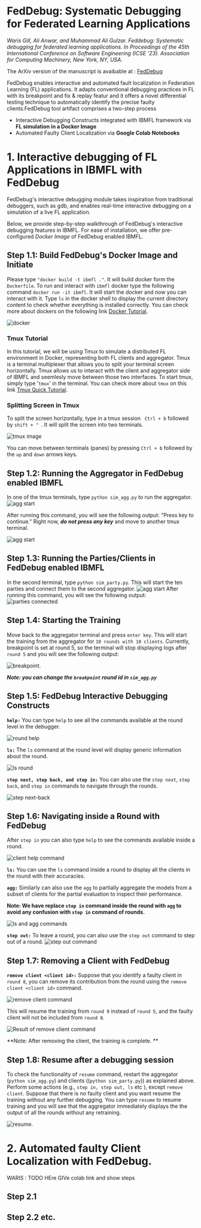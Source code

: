 # FedDebug: Systematic Debugging for Federated Learning Applications

*Waris Gill, Ali Anwar, and Muhammad Ali Gulzar. Feddebug: Systematic debugging for federated learning applications. In Proceedings of the 45th International Conference on Software Engineering (ICSE '23). Association for Computing Machinery, New York, NY, USA.*

The ArXiv version of the manuscript is avaibable at : [FedDebug](https://arxiv.org/abs/2301.03553)

FedDebug enables interactive and automated fault localization in Federation Learning (FL) applications. It adapts conventional debugging practices in FL with its breakpoint and fix & replay featur and it offers a novel differential testing technique to automatically identify the precise faulty clients.FedDebug tool artifact comprises a two-step process
  - Interactive Debugging Constructs integrated with IBMFL framework via **FL simulation in a Docker Image**  
  - Automated Faulty Client Localization  via **Google Colab Notebooks**


# 1. Interactive debugging of FL Applications in IBMFL with FedDebug
FedDebug's interactive debugging module takes inspiration from traditional debuggers, such as gdb, and enables real-time interactive debugging on a simulation of a live FL application. 

Below, we provide step-by-step walkthrough of FedDebug's interactive debugging features in IBMFL. For ease of installation, we offer pre-configured *Docker Image* of FedDebug enabled IBMFL.  

## Step 1.1: Build FedDebug's Docker Image and Initiate
Please type `"docker build -t ibmfl ."`.  It will build docker form the `Dockerfile`. To run and interact with `ibmfl` docker type the following command `docker run -it ibmfl`. It will start the docker and now you can interact with it. Type `ls` in the docker shell to display the current directory content to check whether everything is installed correctly.  You can check more about dockers on the following link [Docker Tutorial](https://docs.docker.com/get-started/).

![docker](../figures/docker.png)



### Tmux Tutorial
In this tutorial, we will be using Tmux to simulate a distributed FL environment in Docker, representing both FL clients and aggregator. Tmux is a terminal multiplexer that allows you to split your terminal screen horizontally. Tmux allows us to interact with the client and aggregator side of IBMFL and seemlesly move between those two interfaces. To start tmux, simply type '`tmux`' in the terminal. You can check more about `tmux` on this link [Tmux Quick Tutorial](https://www.hamvocke.com/blog/a-quick-and-easy-guide-to-tmux/).
  
### Splitting Screen in Tmux
To split the screen horizontally, type in a tmux session ` Ctrl + b` followed by `shift + " `. It will split the screen into two terminals. 

![tmux image](../figures/tmux1.png)
 
You can move between terminals (panes) by pressing `Ctrl + b` followed by the `up` and `down` arrows keys. 

  
## Step 1.2: Running the Aggregator in FedDebug enabled IBMFL
In one of the tmux terminals, type `python sim_agg.py` to run the aggregator.
![agg start](../figures/python_sim_agg_py.png)

After running this command, you will see the following output: "Press key to continue." Right now, ***do not press any key*** and move to another tmux terminal.

![agg start](../figures/agg_start_output.png)

  
## Step 1.3: Running the Parties/Clients in FedDebug enabled IBMFL
In the second terminal, type `python sim_party.py`. This will start the ten parties and connect them to the second aggregator.
![agg start](../figures/python_sim_party.png)
After running this command, you will see the following output:
![parties connected](../figures/parties_connected.png)

## Step 1.4: Starting the Training
Move back to the aggregator terminal and press `enter key`. This will start the training from the aggregator for `10 rounds with 10 clients`.  Currently, breakpoint is set at round 5, so the terminal will stop displaying logs after `round 5` and you will see the following output:

![breakpoint](../figures/breapoint.png). 

***Note: you can change the `breakpoint` round id in `sim_agg.py`*** 

## Step 1.5: FedDebug Interactive Debugging Constructs 

**`help:`** You can type `help` to see all the commands available at the round level in the debugger.

![round help](../figures/round-help.png)

  
**`ls:`** The `ls` command at the round level will display generic information about the round.

![ls round](../figures/ls.png)

**`step next, step back, and step in:`** You can also use the `step next`, `step back`, and  `step in` commands to navigate through the rounds.

![step next-back](../figures/step-next-in-back.png)


## Step 1.6: Navigating inside a Round with FedDebug

After `step in` you can also type `help` to see the commands available inside a round.

![client help command](../figures/client-help.png)

 
**`ls:`** You can use the `ls`  command inside a round to display all the clients in the round with their accuracies. 

**`agg:`** Similarly can also use the `agg` to partially aggregate the models from a subset of clients for the partial evaluation to inspect their performance. 

**Note: We have replace `step in` command inside the round with `agg` to avoid any confusion with  `step in` command of  rounds.** 

  

![ls and agg commands](../figures/client-ls-agg.png)

 
**`step out:`** To leave a round, you can also use the `step out` command to step out of a round.
![step out command](../figures/step-out.png)

 
## Step 1.7: Removing a Client with FedDebug

**`remove client <client id>:`** Suppose that you identify a faulty client in `round 8`, you can remove its contribution from the round using the `remove client <client id>` command. 

![remove client command](../figures/remove-client.png)

This will resume the training from `round 9` instead of `round 5`, and the faulty client will not be included from `round 8`.

![Result of remove client command](../figures/remove-client-result.png)

**Note: After removing the client, the training is complete. **
 
## Step 1.8: Resume after a debugging session 

To check the functionality of  `resume` command, restart the aggregator (`python sim_agg.py`) and clients ((`python sim_party.py`))  as explained above. Perform some actions (e.g., `step in, step out, ls` etc ), except  `remove client`. Suppose that there is no faulty client and you want resume the training without any further debugging. You can type `resume` to resume training and you will see that the aggregator immediately displays the the output of all the rounds without any retraining.  

![resume](../figures/resume.png).


# 2. Automated faulty Client Localization with FedDebug.

WARIS : TODO HEre
GIVe colab link and show steps
## Step  2.1
## Step 2.2 etc. 



